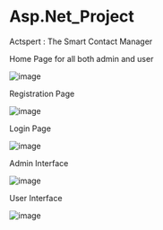 # Asp.Net_Project
Actspert : The Smart Contact Manager

Home Page for all both admin and user

![image](https://github.com/abhijeet-fartare/Asp.Net_Project/assets/117059932/77b73bff-224d-4ff2-86d2-cd4196d3c12b)

Registration Page

![image](https://github.com/abhijeet-fartare/Asp.Net_Project/assets/117059932/6bc2f376-34a4-4eeb-bb80-c75b1a8d2c2f)

Login Page

![image](https://github.com/abhijeet-fartare/Asp.Net_Project/assets/117059932/1748ffc5-917d-4bcf-8c18-92bb382dbb19)

Admin Interface

![image](https://github.com/abhijeet-fartare/Asp.Net_Project/assets/117059932/1bcce7cf-29b1-46ad-87ab-cebc907b9130)

User Interface

![image](https://github.com/abhijeet-fartare/Asp.Net_Project/assets/117059932/69edcfac-374c-4e30-896e-afd769315d31)

